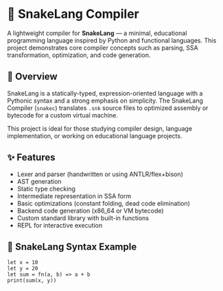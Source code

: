 

# 🐍 SnakeLang Compiler

A lightweight compiler for **SnakeLang** — a minimal, educational programming language inspired by Python and functional languages. This project demonstrates core compiler concepts such as parsing, SSA transformation, optimization, and code generation.

## 🚀 Overview

SnakeLang is a statically-typed, expression-oriented language with a Pythonic syntax and a strong emphasis on simplicity. The SnakeLang Compiler (`snakec`) translates `.snk` source files to optimized assembly or bytecode for a custom virtual machine.

This project is ideal for those studying compiler design, language implementation, or working on educational language projects.

## ✨ Features

- Lexer and parser (handwritten or using ANTLR/flex+bison)
- AST generation
- Static type checking
- Intermediate representation in SSA form
- Basic optimizations (constant folding, dead code elimination)
- Backend code generation (x86_64 or VM bytecode)
- Custom standard library with built-in functions
- REPL for interactive execution

## 🐍 SnakeLang Syntax Example

```snk
let x = 10
let y = 20
let sum = fn(a, b) => a + b
print(sum(x, y))

